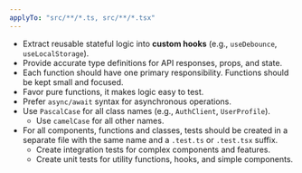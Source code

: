 ```yaml
---
applyTo: "src/**/*.ts, src/**/*.tsx"
---
```


- Extract reusable stateful logic into **custom hooks** (e.g., `useDebounce`, `useLocalStorage`).
- Provide accurate type definitions for API responses, props, and state.
- Each function should have one primary responsibility. Functions should be kept small and focused.
- Favor pure functions, it makes logic easy to test.
- Prefer `async/await` syntax for asynchronous operations.
- Use `PascalCase` for all class names (e.g., `AuthClient`, `UserProfile`).
  - Use `camelCase` for all other names.
- For all components, functions and classes, tests should be created in a separate file with the same name and a `.test.ts` or `.test.tsx` suffix.
  - Create integration tests for complex components and features.
  - Create unit tests for utility functions, hooks, and simple components.
